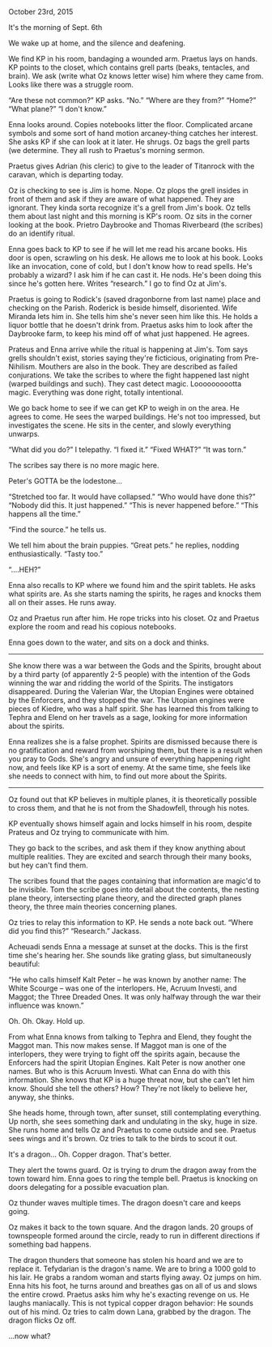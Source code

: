 October 23rd, 2015

It's the morning of Sept. 6th

We wake up at home, and the silence and deafening.

We find KP in his room, bandaging a wounded arm. Praetus lays on hands. KP points to the closet, which contains grell parts (beaks, tentacles, and brain). We ask (write what Oz knows letter wise) him where they came from. Looks like there was a struggle room.

“Are these not common?” KP asks. 
“No.”
“Where are they from?”
“Home?”
“What plane?”
“I don't know.”

Enna looks around. Copies notebooks litter the floor. Complicated arcane symbols and some sort of hand motion arcaney-thing catches her interest. She asks KP if she can look at it later. He shrugs. Oz bags the grell parts (we determine. They all rush to Praetus's morning sermon.

Praetus gives Adrian (his cleric) to give to the leader of Titanrock with the caravan, which is departing today.

Oz is checking to see is Jim is home. Nope. Oz plops the grell insides in front of them and ask if they are aware of what happened. They are ignorant. They kinda sorta recognize it's a grell from Jim's book. Oz tells them about last night and this morning is KP's room. Oz sits in the corner looking at the book.
Prietro Daybrooke and Thomas Riverbeard (the scribes) do an identify ritual.

Enna goes back to KP to see if he will let me read his arcane books. His door is open, scrawling on his desk. He allows me to look at his book. Looks like an invocation, cone of cold, but I don't know how to read spells. He's probably a wizard? I ask him if he can cast it. He nods. He's been doing this since he's gotten here. Writes “research.” I go to find Oz at Jim's. 

Praetus is going to Rodick's (saved dragonborne from last name) place and checking on the Parish. Roderick is beside himself, disoriented. Wife Miranda lets him in. She tells him she's never seen him like this. He holds a liquor bottle that he doesn't drink from. Praetus asks him to look after the Daybrooke farm, to keep his mind off of what just happened. He agrees.

Prateus and Enna arrive while the ritual is happening at Jim's. Tom says grells shouldn't exist, stories saying they're ficticious, originating from Pre-Nihilism. Mouthers are also in the book. They are described as failed conjurations. We take the scribes to where the fight happened last night (warped buildings and such). They cast detect magic. Loooooooootta magic. Everything was done right, totally intentional.

We go back home to see if we can get KP to weigh in on the area. He agrees to come. He sees the warped buildings. He's not too impressed, but investigates the scene. He sits in the center, and slowly everything unwarps.

“What did you do?” I telepathy.
“I fixed it.”
“Fixed WHAT?”
“It was torn.”

The scribes say there is no more magic here.

Peter's GOTTA be the lodestone...

“Stretched too far. It would have collapsed.”
“Who would have done this?”
“Nobody did this. It just happened.”
“This is never happened before.”
“This happens all the time.”

“Find the source.” he tells us.

We tell him about the brain puppies.
“Great pets.” he replies, nodding enthusiastically. “Tasty too.”

“....HEH?”

Enna also recalls to KP where we found him and the spirit tablets. He asks what spirits are. As she starts naming the spirits, he rages and knocks them all on their asses. He runs away.

Oz and Praetus run after him. He rope tricks into his closet. Oz and Praetus explore the room and read his copious notebooks.

Enna goes down to the water, and sits on a dock and thinks.

**************************
She know there was a war between the Gods and the Spirits, brought about by a third party (of apparently 2-5 people) with the intention of the Gods winning the war and ridding the world of the Spirits. The instigators disappeared. During the Valerian War, the Utopian Engines were obtained by the Enforcers, and they stopped the war. The Utopian engines were pieces of Kiedre, who was a half spirit. She has learned this from talking to Tephra and Elend on her travels as a sage, looking for more information about the spirits.

Enna realizes she is a false prophet. Spirits are dismissed because there is no gratification and reward from worshiping them, but there is a result when you pray to Gods. She's angry and unsure of everything happening right now, and feels like KP is a sort of enemy. At the same time, she feels like she needs to connect with him, to find out more about the Spirits.
*****************************

Oz found out that KP believes in multiple planes, it is theoretically possible to cross them, and that he is not from the Shadowfell, through his notes.

KP eventually shows himself again and locks himself in his room, despite Prateus and Oz trying to communicate with him.

They go back to the scribes, and ask them if they know anything about multiple realities. They are excited and search through their many books, but hey can't find them.

The scribes found that the pages containing that information are magic'd to be invisible. Tom the scribe goes into detail about the contents, the nesting plane theory, intersecting plane theory, and the directed graph planes theory, the three main theories concerning planes.

Oz tries to relay this information to KP.
He sends a note back out. “Where did you find this?”
“Research.” Jackass.

Acheuadi sends Enna a message at sunset at the docks. This is the first time she's hearing her. She sounds like grating glass, but simultaneously beautiful:

“He who calls himself Kalt Peter – he was known by another name: The White Scourge – was one of the interlopers. He, Acruum Investi, and Maggot; the Three Dreaded Ones. It was only halfway through the war their influence was known.”

Oh.
	Oh.
		Okay. Hold up.

From what Enna knows from talking to Tephra and Elend, they fought the Maggot man. This now makes sense. If Maggot man is one of the interlopers, they were trying to fight off the spirits again, because the Enforcers had the spirit Utopian Engines. Kalt Peter is now another one names. But who is this Acruum Investi. What can Enna do with this information. She knows that KP is a huge threat now, but she can't let him know. Should she tell the others? How? They're not likely to believe her, anyway, she thinks.

She heads home, through town, after sunset, still contemplating everything. Up north, she sees something dark and undulating in the sky, huge in size. She runs home and tells Oz and Praetus to come outside and see. Praetus sees wings and it's brown. Oz tries to talk to the birds to scout it out. 

It's a dragon...
Oh. Copper dragon. That's better.

They alert the towns guard. Oz is trying to drum the dragon away from the town toward him. Enna goes to ring the temple bell. Praetus is knocking on doors delegating for a possible evacuation plan.

Oz thunder waves multiple times. The dragon doesn't care and keeps going.

Oz makes it back to the town square. And the dragon lands. 20 groups of townspeople formed around the circle, ready to run in different directions if something bad happens.

The dragon thunders that someone has stolen his hoard and we are to replace it. Tefydarian is the dragon's name. We are to bring a 1000 gold to his lair. He grabs a random woman and starts flying away. Oz jumps on him. Enna hits his foot, he turns around and breathes gas on all of us and slows the entire crowd. Praetus asks him why he's exacting revenge on us. He laughs maniacally. This is not typical copper dragon behavior: He sounds out of his mind. Oz tries to calm down Lana, grabbed by the dragon. The dragon flicks Oz off.

...now what?